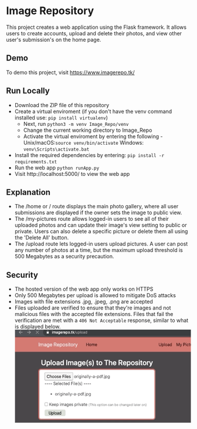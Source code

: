 # Image Repository 
This project creates a web application using the Flask framework. It allows users to create accounts, upload and delete their photos, and view other user's submission's on the home page. 

## Demo
To demo this project, visit https://www.imagerepo.tk/

## Run Locally
* Download the ZIP file of this repository 
* Create a virtual enviroment (if you don't have the venv command installed use: ```pip install virtualenv```)
  * Next, run ```python3 -m venv Image_Repo/venv```
  * Change the current working directory to Image_Repo
  * Activate the virtual enviroment by entering the following - Unix/macOS:```source venv/bin/activate``` Windows: ```venv\Scripts\activate.bat```
* Install the required dependencies by entering: ```pip install -r requirements.txt```
* Run the web app ```python runApp.py```
* Visit http://localhost:5000/ to view the web app

## Explanation
* The /home or / route displays the main photo gallery, where all user submissions are displayed if the owner sets the image to public view. 
* The /my-pictures route allows logged-in users to see all of their uploaded photos and can update their image's view setting to public or private. Users can also delete a specific picture or delete them all using the 'Delete All' button.
* The /upload route lets logged-in users upload pictures. A user can post any number of photos at a time, but the maximum upload threshold is 500 Megabytes as a security precaution.

## Security
* The hosted version of the web app only works on HTTPS
* Only 500 Megabytes per upload is allowed to mitigate DoS attacks
* Images with file extensions .jpg, .jpeg, .png are accepted
* Files uploaded are verified to ensure that they're images and not malicious files with the accepted file extensions. Files that fail the verification are met with a ```406 Not Acceptable``` response, similar to what is displayed below. 
![File Upload Error](readme-imgs/406error.gif)
